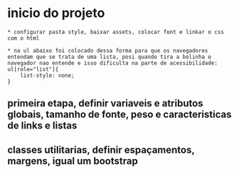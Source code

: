 # inicio do projeto
    * configurar pasta style, baixar assets, colocar font e linkar o css com o html
    
    * na ul abaixo foi colocado dessa forma para que os navegadores entendam que se trata de uma lista, posi quando tira a bolinha o navegador nao entende e isso dificulta na parte de acessibilidade:
    ul[role="list"]{
        list-style: none;
    }

## primeira etapa, definir variaveis e atributos globais, tamanho de fonte, peso e caracteristicas de links e listas


## classes utilitarias, definir espaçamentos, margens, igual um bootstrap